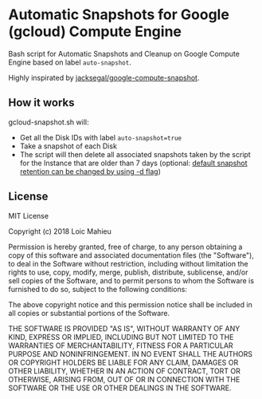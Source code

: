 # Automatic Snapshots for Google (gcloud) Compute Engine

Bash script for Automatic Snapshots and Cleanup on Google Compute Engine based on label `auto-snapshot`.

Highly inspirated by [jacksegal/google-compute-snapshot](https://github.com/jacksegal/google-compute-snapshot).

## How it works
gcloud-snapshot.sh will:

- Get all the Disk IDs with label `auto-snapshot=true`
- Take a snapshot of each Disk
- The script will then delete all associated snapshots taken by the script for the Instance that are older than 7 days (optional: [default snapshot retention can be changed by using -d flag](#snapshot-retention))

## License

MIT License

Copyright (c) 2018 Loic Mahieu

Permission is hereby granted, free of charge, to any person obtaining a copy of this software and associated documentation files (the "Software"), to deal in the Software without restriction, including without limitation the rights to use, copy, modify, merge, publish, distribute, sublicense, and/or sell copies of the Software, and to permit persons to whom the Software is furnished to do so, subject to the following conditions:

The above copyright notice and this permission notice shall be included in all copies or substantial portions of the Software.

THE SOFTWARE IS PROVIDED "AS IS", WITHOUT WARRANTY OF ANY KIND, EXPRESS OR IMPLIED, INCLUDING BUT NOT LIMITED TO THE WARRANTIES OF MERCHANTABILITY, FITNESS FOR A PARTICULAR PURPOSE AND NONINFRINGEMENT. IN NO EVENT SHALL THE AUTHORS OR COPYRIGHT HOLDERS BE LIABLE FOR ANY CLAIM, DAMAGES OR OTHER LIABILITY, WHETHER IN AN ACTION OF CONTRACT, TORT OR OTHERWISE, ARISING FROM, OUT OF OR IN CONNECTION WITH THE SOFTWARE OR THE USE OR OTHER DEALINGS IN THE SOFTWARE.

